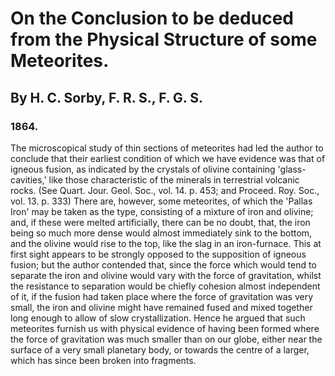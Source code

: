 # On the Conclusion to be deduced from the Physical Structure of some Meteorites.

## By H. C. Sorby, F. R. S., F. G. S.

### 1864.

The microscopical study of thin sections of meteorites had led the author to conclude that their earliest condition of which we have evidence was that of igneous fusion, as indicated by the crystals of olivine containing 'glass-cavities,' like those characteristic of the minerals in terrestrial volcanic rocks. (See Quart. Jour. Geol. Soc., vol. 14. p. 453; and Proceed. Roy. Soc., vol. 13. p. 333) There are, however, some meteorites, of which the 'Pallas Iron' may be taken as the type, consisting of a mixture of iron and olivine; and, if these were melted artificially, there can be no doubt, that, the iron being so much more dense would almost immediately sink to the bottom, and the olivine would rise to the top, like the slag in an iron-furnace. This at first sight appears to be strongly opposed to the supposition of igneous fusion; but the author contended that, since the force which would tend to separate the iron and olivine would vary with the force of gravitation, whilst the resistance to separation would be chiefly cohesion almost independent of it, if the fusion had taken place where the force of gravitation was very small, the iron and olivine might have remained fused and mixed together long enough to allow of slow crystallization. Hence he argued that such meteorites furnish us with physical evidence of having been formed where the force of gravitation was much smaller than on our globe, either near the surface of a very small planetary body, or towards the centre of a larger, which has since been broken into fragments.
